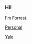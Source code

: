 ### Hi! 

I'm Forrest. 

[Personal](www.crawfordlab.io)

[Yale](https://ysph.yale.edu/profile/forrest-crawford)


